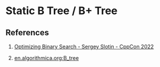 # Static B Tree / B+ Tree

## References

1. [Optimizing Binary Search - Sergey Slotin - CppCon 2022](https://www.youtube.com/watch?v=1RIPMQQRBWk)

2. [en.algorithmica.org:B_tree](https://en.algorithmica.org/hpc/data-structures/s-tree/)
